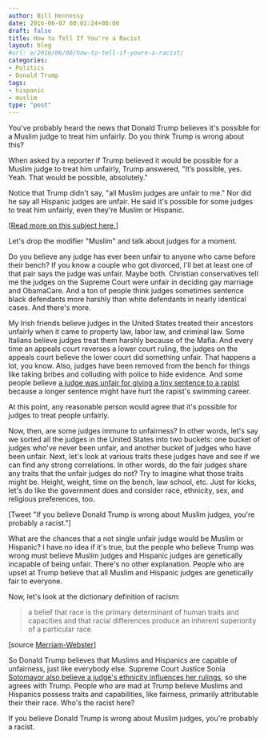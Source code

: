 ```yaml
---
author: Bill Hennessy
date: 2016-06-07 00:02:24+00:00
draft: false
title: How to Tell If You're a Racist
layout: blog
#url: e/2016/06/06/how-to-tell-if-youre-a-racist/
categories:
- Politics
- Donald Trump
tags:
- hispanic
- muslim
type: "post"
---
```


You've probably heard the news that Donald Trump believes it's possible for a Muslim judge to treat him unfairly. Do you think Trump is wrong about this?

When asked by a reporter if Trump believed it would be possible for a Muslim judge to treat him unfairly, Trump answered, "It’s possible, yes. Yeah. That would be possible, absolutely."

Notice that Trump didn't say, "all Muslim judges are unfair to me." Nor did he say all Hispanic judges are unfair. He said it's possible for some judges to treat him unfairly, even they're Muslim or Hispanic.

[[Read more on this subject here.](https://hennessysview.com/2016/06/06/muslim-judge/)]

Let's drop the modifier "Muslim" and talk about judges for a moment.

Do you believe any judge has ever been unfair to anyone who came before their bench? If you know a couple who got divorced, I'll bet at least one of that pair says the judge was unfair. Maybe both. Christian conservatives tell me the judges on the Supreme Court were unfair in deciding gay marriage and ObamaCare. And a ton of people think judges sometimes sentence black defendants more harshly than white defendants in nearly identical cases. And there's more.

My Irish friends believe judges in the United States treated their ancestors unfairly when it came to property law, labor law, and criminal law. Some Italians believe judges treat them harshly because of the Mafia. And every time an appeals court reverses a lower court ruling, the judges on the appeals court believe the lower court did something unfair. That happens a lot, you know. Also, judges have been removed from the bench for things like taking bribes and colluding with police to hide evidence. And some people believe [a judge was unfair for giving a tiny sentence to a rapist](https://www.buzzfeed.com/katiejmbaker/heres-the-powerful-letter-the-stanford-victim-read-to-her-ra?utm_term=.uavDL9zEW0#.go4mRLXW2a) because a longer sentence might have hurt the rapist's swimming career.

At this point, any reasonable person would agree that it's possible for judges to treat people unfairly.

Now, then, are some judges immune to unfairness? In other words, let's say we sorted all the judges in the United States into two buckets: one bucket of judges who've never been unfair, and another bucket of judges who have been unfair. Next, let's look at various traits these judges have and see if we can find any strong correlations. In other words, do the fair judges share any traits that the unfair judges do not? Try to imagine what those traits might be. Height, weight, time on the bench, law school, etc. Just for kicks, let's do like the government does and consider race, ethnicity, sex, and religious preferences, too.

[Tweet "If you believe Donald Trump is wrong about Muslim judges, you're probably a racist."]

What are the chances that a not single unfair judge would be Muslim or Hispanic? I have no idea if it's true, but the people who believe Trump was wrong must believe Muslim judges and Hispanic judges are genetically incapable of being unfair. There's no other explanation. People who are upset at Trump believe that all Muslim and Hispanic judges are genetically fair to everyone.

Now, let's look at the dictionary definition of racism:



> a belief that race is the primary determinant of human traits and capacities and that racial differences produce an inherent superiority of a particular race

[source [Merriam-Webster](https://www.merriam-webster.com/dictionary/racism)]



So Donald Trump believes that Muslims and Hispanics are capable of unfairness, just like everybody else. Supreme Court Justice Sonia [Sotomayor also believe a judge's ethnicity influences her rulings](https://www.nytimes.com/2009/05/15/us/15judge.html), so she agrees with Trump. People who are mad at Trump believe Muslims and Hispanics possess traits and capabilities, like fairness, primarily attributable their their race. Who's the racist here?

If you believe Donald Trump is wrong about Muslim judges, you're probably a racist.
